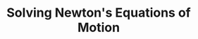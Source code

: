 ---
# Page title
title: "Solving Newton's Equations of Motion"

# Title for the menu link if you wish to use a shorter link title, otherwise remove this option.
linktitle: Newton's Laws

# Page summary for search engines.
summary: How do we numerically predict the evolution of a classical system over time?

# Date page published
date:

# Book page type (do not modify).
type: book

# Position of this page in the menu. Remove this option to sort alphabetically.
weight: 500
---